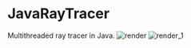 # JavaRayTracer
Multithreaded ray tracer in Java.
![render](https://user-images.githubusercontent.com/72355251/199135889-6d9132c2-1425-4d32-8d25-00b56557dae8.jpg)
![render_1](https://user-images.githubusercontent.com/72355251/199142537-e17a0182-3d48-4c53-bfa1-78f5e4e1e904.jpg)
